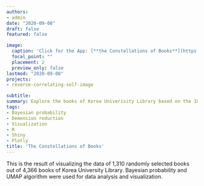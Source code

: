```yaml
---
authors:
- admin
date: "2020-09-08"
draft: false
featured: false

image:
  caption: 'Click for the App: [**the Constellations of Books**](https://koreauniv-datahub.shinyapps.io/constell_of_book/)'
  focal_point: ""
  placement: 2
  preview_only: false
lastmod: "2020-09-08"
projects: 
- reverse-correlating-self-image

subtitle: 
summary: Explore the books of Korea Univerisity Library based on the 10 years of book loan records.
tags:
- Bayesian probability
- Demension reduction
- Visualization
- R
- Shiny
- Plotly
title: 'The Constellations of Books'
---
```



This is the result of visualizing the data of 1,310 randomly selected books out of 4,366 books of Korea University Library. Bayesian probability and UMAP algorithm were used for data analysis and visualization.
